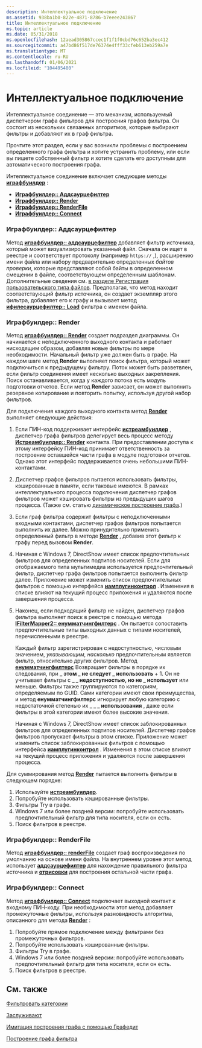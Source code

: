 ```yaml
---
description: Интеллектуальное подключение
ms.assetid: 938ba1b0-822e-4871-8786-b7eeee243867
title: Интеллектуальное подключение
ms.topic: article
ms.date: 05/31/2018
ms.openlocfilehash: 12aead305867ccec1f1f1f0cbd76c652ba3ec412
ms.sourcegitcommit: a47bd86f517de76374e4fff33cfeb613eb259a7e
ms.translationtype: MT
ms.contentlocale: ru-RU
ms.lasthandoff: 01/06/2021
ms.locfileid: "104495480"
---
```

# <a name="intelligent-connect"></a>Интеллектуальное подключение

Интеллектуальное соединение — это механизм, используемый диспетчером графа фильтров для построения графов фильтра. Он состоит из нескольких связанных алгоритмов, которые выбирают фильтры и добавляют их в граф фильтра.

Прочтите этот раздел, если у вас возникли проблемы с построением определенного графа фильтра и хотите устранить проблему, или если вы пишете собственный фильтр и хотите сделать его доступным для автоматического построения графа.

Интеллектуальное соединение включает следующие методы [**играфбуилдер**](/windows/desktop/api/Strmif/nn-strmif-igraphbuilder) :

-   [**Играфбуилдер:: Аддсаурцефилтер**](/windows/desktop/api/Strmif/nf-strmif-igraphbuilder-addsourcefilter)
-   [**Играфбуилдер:: Render**](/windows/desktop/api/Strmif/nf-strmif-igraphbuilder-render)
-   [**Играфбуилдер:: RenderFile**](/windows/desktop/api/Strmif/nf-strmif-igraphbuilder-renderfile)
-   [**Играфбуилдер:: Connect**](/windows/desktop/api/Strmif/nf-strmif-igraphbuilder-connect)

### <a name="igraphbuilderaddsourcefilter"></a>Играфбуилдер:: Аддсаурцефилтер

Метод [**играфбуилдер:: аддсаурцефилтер**](/windows/desktop/api/Strmif/nf-strmif-igraphbuilder-addsourcefilter) добавляет фильтр источника, который может визуализировать указанный файл. Сначала он ищет в реестре и соответствует протоколу (например `https://` ,), расширению имени файла или набору предварительно определенных *байтов проверки*, которые представляют собой байты в определенном смещении в файле, соответствующем определенным шаблонам. Дополнительные сведения см. [в разделе Регистрация пользовательского типа файлов](registering-a-custom-file-type.md). Предполагая, что метод находит соответствующий фильтр источника, он создает экземпляр этого фильтра, добавляет его к графу и вызывает метод [**ифилесаурцефилтер:: Load**](/windows/desktop/api/Strmif/nf-strmif-ifilesourcefilter-load) фильтра с именем файла.

### <a name="igraphbuilderrender"></a>Играфбуилдер:: Render

Метод [**играфбуилдер:: Render**](/windows/desktop/api/Strmif/nf-strmif-igraphbuilder-render) создает подраздел диаграммы. Он начинается с неподключенного выходного контакта и работает нисходящим образом, добавляя новые фильтры по мере необходимости. Начальный фильтр уже должен быть в графе. На каждом шаге метод **Render** выполняет поиск фильтра, который может подключиться к предыдущему фильтру. Поток может быть разветвлен, если фильтр соединения имеет несколько выходных закрепления. Поиск останавливается, когда у каждого потока есть модуль подготовки отчетов. Если метод **Render** зависает, он может выполнить резервное копирование и повторить попытку, используя другой набор фильтров.

Для подключения каждого выходного контакта метод [**Render**](/windows/desktop/api/Strmif/nf-strmif-igraphbuilder-render) выполняет следующие действия:

1.  Если ПИН-код поддерживает интерфейс [**истреамбуилдер**](/windows/desktop/api/Strmif/nn-strmif-istreambuilder) , диспетчер графа фильтров делегирует весь процесс методу [**Истреамбуилдер:: Render**](/windows/desktop/api/Strmif/nf-strmif-istreambuilder-render) контакта. При предоставлении доступа к этому интерфейсу ПИН-код принимает ответственность за построение оставшейся части графа в модуле подготовки отчетов. Однако этот интерфейс поддерживается очень небольшими ПИН-контактами.
2.  Диспетчер графов фильтров пытается использовать фильтры, кэшированные в памяти, если таковые имеются. В рамках интеллектуального процесса подключения диспетчер графов фильтров может кэшировать фильтры из предыдущих шагов процесса. (Также см. статью [динамическое построение графа](dynamic-graph-building.md).)
3.  Если граф фильтра содержит фильтры с неподключенными входными контактами, диспетчер графов фильтров попытается выполнить их далее. Можно принудительно применить определенный фильтр в методе [**Render**](/windows/desktop/api/Strmif/nf-strmif-igraphbuilder-render) , добавив этот фильтр к графу перед вызовом **Render**.
4.  Начиная с Windows 7, DirectShow имеет список предпочтительных фильтров для определенных подтипов носителей. Если для отображаемого типа мультимедиа используется предпочтительный фильтр, диспетчер графа фильтров попытается выполнить фильтр далее. Приложение может изменить список предпочтительных фильтров с помощью интерфейса [**иамплугинконтрол**](/windows/desktop/api/Strmif/nn-strmif-iamplugincontrol) . Изменения в списке влияют на текущий процесс приложения и удаляются после завершения процесса.
5.  Наконец, если подходящий фильтр не найден, диспетчер графов фильтра выполняет поиск в реестре с помощью метода [**IFilterMapper2:: енумматчингфилтерс**](/windows/desktop/api/Strmif/nf-strmif-ifiltermapper2-enummatchingfilters) . Он пытается сопоставить предпочтительные типы выходных данных с типами носителей, перечисленными в реестре.

    Каждый фильтр зарегистрирован с недоступностью, числовым значением, *указывающим, насколько* предпочтительным является фильтр, относительно других фильтров. Метод [**енумматчингфилтерс**](/windows/desktop/api/Strmif/nf-strmif-ifiltermapper2-enummatchingfilters) Возвращает фильтры в порядке их следования, при **\_ этом \_ не следует \_ использовать** + 1. Он не учитывает фильтры с **\_ \_ недоступностью, но не \_ использует** или меньше. Фильтры также группируются по категориям, определяемым по GUID. Сами категории имеют свои преимущества, и метод **енумматчингфилтерс** игнорирует любую категорию с недостаточной степенью их **\_ \_ \_ использования** , даже если фильтры в этой категории имеют более высокие значения.

    Начиная с Windows 7, DirectShow имеет список заблокированных фильтров для определенных подтипов носителей. Диспетчер графов фильтров пропускает фильтры в этом списке. Приложение может изменить список заблокированных фильтров с помощью интерфейса [**иамплугинконтрол**](/windows/desktop/api/Strmif/nn-strmif-iamplugincontrol) . Изменения в этом списке влияют на текущий процесс приложения и удаляются после завершения процесса.

Для суммирования метод [**Render**](/windows/desktop/api/Strmif/nf-strmif-igraphbuilder-render) пытается выполнить фильтры в следующем порядке:

1.  Используйте [**истреамбуилдер**](/windows/desktop/api/Strmif/nn-strmif-istreambuilder).
2.  Попробуйте использовать кэшированные фильтры.
3.  Фильтры Try в графе.
4.  Windows 7 или более поздней версии: попробуйте использовать предпочтительный фильтр для типа носителя, если он есть.
5.  Поиск фильтров в реестре.

### <a name="igraphbuilderrenderfile"></a>Играфбуилдер:: RenderFile

Метод [**играфбуилдер:: renderFile**](/windows/desktop/api/Strmif/nf-strmif-igraphbuilder-renderfile) создает граф воспроизведения по умолчанию на основе имени файла. На внутреннем уровне этот метод использует [**аддсаурцефилтер**](/windows/desktop/api/Strmif/nf-strmif-igraphbuilder-addsourcefilter) для нахождение правильного фильтра источника и [**отрисовки**](/windows/desktop/api/Strmif/nf-strmif-igraphbuilder-render) для построения остальной части графа.

### <a name="igraphbuilderconnect"></a>Играфбуилдер:: Connect

Метод [**играфбуилдер:: Connect**](/windows/desktop/api/Strmif/nf-strmif-igraphbuilder-connect) подключает выходной контакт к входному ПИН-коду. При необходимости этот метод добавляет промежуточные фильтры, используя разновидность алгоритма, описанного для метода [**Render**](/windows/desktop/api/Strmif/nf-strmif-igraphbuilder-render) :

1.  Попробуйте прямое подключение между фильтрами без промежуточных фильтров.
2.  Попробуйте использовать кэшированные фильтры.
3.  Фильтры Try в графе.
4.  Windows 7 или более поздней версии: попробуйте использовать предпочтительный фильтр для типа носителя, если он есть.
5.  Поиск фильтров в реестре.

## <a name="related-topics"></a>См. также

<dl> <dt>

[Фильтровать категории](filter-categories.md)
</dt> <dt>

[Заслуживают](merit.md)
</dt> <dt>

[Имитация построения графа с помощью Графедит](simulating-graph-building-with-graphedit.md)
</dt> <dt>

[Построение графа фильтра](building-the-filter-graph.md)
</dt> </dl>

 

 



